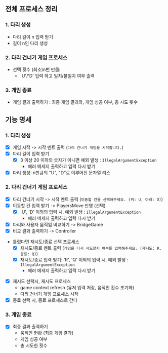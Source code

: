 ## 전체 프로세스 정리 

### 1. 다리 생성

- 다리 길이 n 입력 받기
- 길이 n인 다리 생성

### 2. 다리 건너기 게임 프로세스

- 선택 횟수 (최소)n번 만큼:
    - 'U'/'D' 입력 하고 일치/불일치 여부 출력 
    
### 3. 게임 종료

- 게임 결과 출력하기 : 최종 게임 결과와, 게임 성공 여부, 총 시도 횟수

## 기능 명세

### 1. 다리 생성

- [X] 게임 시작 -> 시작 멘트 출력 (`다리 건너기 게임을 시작합니다.`)
- [X] 다리 길이 입력 받기
    - [X] 3 이상 20 이하의 숫자가 아니면 예외 발생 : `IllegalArgumentException` 
        - 에러 메세지 출력하고 입력 다시 받기
- [X] 다리 생성: n만큼의 "U", "D"로 이루어진 문자열 리스

### 2. 다리 건너기 게임 프로세스

- [X] 다리 건너기 시작 -> 시작 멘트 출력 (`이동할 칸을 선택해주세요. (위: U, 아래: D)`)
- [X] 이동할 칸 입력 받기 -> PlayersMove 반영 (선택)
    - [X] 'U', 'D' 이외의 입력 시, 예외 발생 : `IllegalArgumentException` 
        - 에러 메세지 출력하고 입력 다시 받기
- [X] 다리와 사용자 움직임 비교하기 -> BridgeGame
- [X] 비교 결과 출력하기 -> Controller
- 틀렸다면 재시도/종료 선택 프로세스 
    - [X] 재시도/종료 멘트 출력 (`게임을 다시 시도할지 여부를 입력해주세요. (재시도: R, 종료: Q)`)
    - [X] 재시도/종료 입력 받기: 'R', 'Q' 이외의 입력 시, 예외 발생 : `IllegalArgumentException`
        - 에러 메세지 출력하고 입력 다시 받기
- [X] 재시도 선택시, 재시도 프로세스
    - game context refresh (유저 입력 저장, 움직인 횟수 초기화)
    - 다리 건너기 게임 프로세스 시작 
- [X] 종료 선택 시, 종료 프로세스로 간다
        
### 3. 게임 종료

- [X] 최종 결과 출력하기 
    - 움직인 현황 (최종 게임 결과)
    - 게임 성공 여부 
    - 총 시도한 횟수 